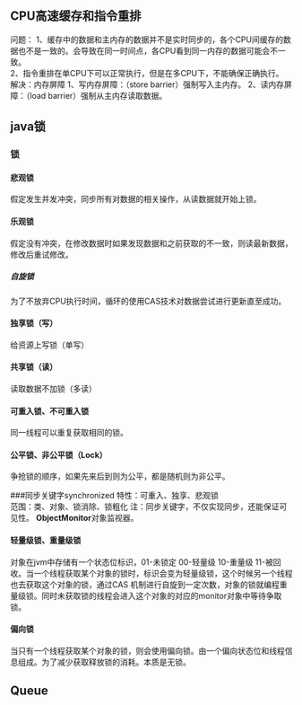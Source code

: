 ## CPU高速缓存和指令重排
问题：
1、缓存中的数据和主内存的数据并不是实时同步的，各个CPU间缓存的数据也不是一致的。会导致在同一时间点，各CPU看到同一内存的数据可能会不一致。  
2、指令重排在单CPU下可以正常执行，但是在多CPU下，不能确保正确执行。
解决：内存屏障
1、写内存屏障：（store barrier）强制写入主内存。
2、读内存屏障：（load barrier）强制从主内存读取数据。

## java锁
### 锁
#### 悲观锁
假定发生并发冲突，同步所有对数据的相关操作，从读数据就开始上锁。
#### 乐观锁
假定没有冲突，在修改数据时如果发现数据和之前获取的不一致，则读最新数据，修改后重试修改。
##### 自旋锁
为了不放弃CPU执行时间，循环的使用CAS技术对数据尝试进行更新直至成功。
#### 独享锁（写）
给资源上写锁（单写）
#### 共享锁（读）
读取数据不加锁（多读）
#### 可重入锁、不可重入锁
同一线程可以重复获取相同的锁。
#### 公平锁、非公平锁（Lock）
争抢锁的顺序，如果先来后到则为公平，都是随机则为非公平。


###同步关键字synchronized
特性：可重入、独享、悲观锁  
范围：类、对象、锁消除、锁粗化
注：同步关键字，不仅实现同步，还能保证可见性。
**ObjectMonitor**对象监视器。
#### 轻量级锁、重量级锁
对象在jvm中存储有一个状态位标识，01-未锁定 00-轻量级 10-重量级 11-被回收。当一个线程获取某个对象的锁时，标识会变为轻量级锁，这个时候另一个线程也去获取这个对象的锁，通过CAS
机制进行自旋到一定次数，对象的锁就编程重量级锁。同时未获取锁的线程会进入这个对象的对应的monitor对象中等待争取锁。
#### 偏向锁
当只有一个线程获取某个对象的锁，则会使用偏向锁。由一个偏向状态位和线程信息组成。为了减少获取释放锁的消耗。本质是无锁。

## Queue